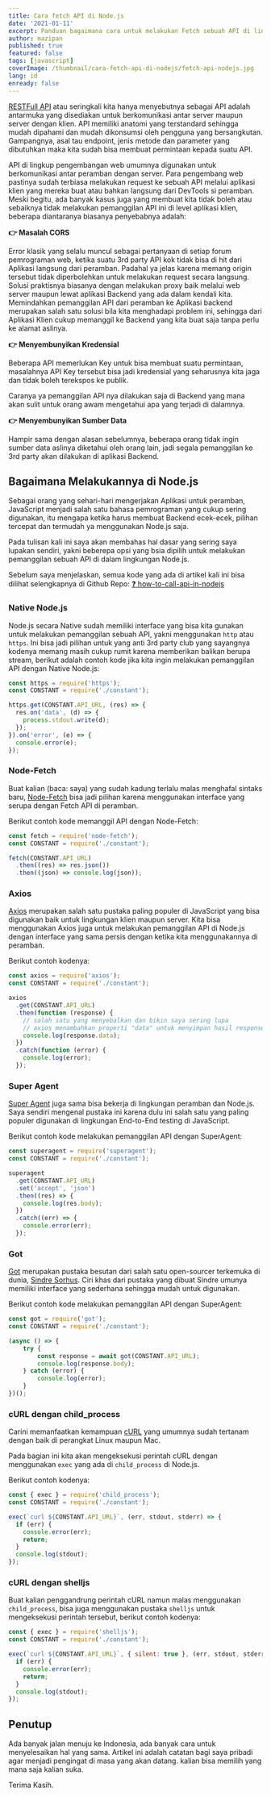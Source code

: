 ```yaml
---
title: Cara fetch API di Node.js
date: '2021-01-11'
excerpt: Panduan bagaimana cara untuk melakukan Fetch sebuah API di lingkungan Node.js
author: mazipan
published: true
featured: false
tags: [javascript]
coverImage: /thumbnail/cara-fetch-api-di-nodejs/fetch-api-nodejs.jpg
lang: id
enready: false
---
```


[RESTFull API](https://www.smashingmagazine.com/2018/01/understanding-using-rest-api/) atau seringkali kita hanya menyebutnya sebagai API adalah antarmuka yang disediakan untuk berkomunikasi antar server maupun server dengan klien. API memiliki anatomi yang terstandard sehingga mudah dipahami dan mudah dikonsumsi oleh pengguna yang bersangkutan. Gampangnya, asal tau endpoint, jenis metode dan parameter yang dibutuhkan maka kita sudah bisa membuat permintaan kepada suatu API.

API di lingkup pengembangan web umumnya digunakan untuk berkomunikasi antar peramban dengan server. Para pengembang web pastinya sudah terbiasa melakukan request ke sebuah API melalui aplikasi klien yang mereka buat atau bahkan langsung dari DevTools si peramban. Meski begitu, ada banyak kasus juga yang membuat kita tidak boleh atau sebaiknya tidak melakukan pemanggilan API ini di level aplikasi klien, beberapa diantaranya biasanya penyebabnya adalah:

**👉  Masalah CORS**

Error klasik yang selalu muncul sebagai pertanyaan di setiap forum pemrograman web, ketika suatu 3rd party API kok tidak bisa di hit dari Aplikasi langsung dari peramban. Padahal ya jelas karena memang origin tersebut tidak diperbolehkan untuk melakukan request secara langsung. Solusi praktisnya biasanya dengan melakukan proxy baik melalui web server maupun lewat aplikasi Backend yang ada dalam kendali kita. Memindahkan pemanggilan API dari peramban ke Aplikasi backend merupakan salah satu solusi bila kita menghadapi problem ini, sehingga dari Aplikasi Klien cukup memanggil ke Backend yang kita buat saja tanpa perlu ke alamat aslinya.

**👉  Menyembunyikan Kredensial**

Beberapa API memerlukan Key untuk bisa membuat suatu permintaan, masalahnya API Key tersebut bisa jadi kredensial yang seharusnya kita jaga dan tidak boleh terekspos ke publik.

Caranya ya pemanggilan API nya dilakukan saja di Backend yang mana akan sulit untuk orang awam mengetahui apa yang terjadi di dalamnya.

**👉  Menyembunyikan Sumber Data**

Hampir sama dengan alasan sebelumnya, beberapa orang tidak ingin sumber data aslinya diketahui oleh orang lain, jadi segala pemanggilan ke 3rd party akan dilakukan di aplikasi Backend.

## Bagaimana Melakukannya di Node.js

Sebagai orang yang sehari-hari mengerjakan Aplikasi untuk peramban, JavaScript menjadi salah satu bahasa pemrograman yang cukup sering digunakan, itu mengapa ketika harus membuat Backend ecek-ecek, pilihan tercepat dan termudah ya menggunakan Node.js saja.

Pada tulisan kali ini saya akan membahas hal dasar yang sering saya lupakan sendiri, yakni beberepa opsi yang bsia dipilih untuk melakukan pemanggilan sebuah API di dalam lingkungan Node.js.

Sebelum saya menjelaskan, semua kode yang ada di artikel kali ini bisa dilihat selengkapnya di Github Repo: [❓ how-to-call-api-in-nodejs](https://github.com/mazipan/how-to-call-api-in-nodejs)

### Native Node.js

Node.js secara Native sudah memiliki interface yang bisa kita gunakan untuk melakukan pemanggilan sebuah API, yakni menggunakan `http` atau `https`. Ini bisa jadi pilihan untuk yang anti 3rd party club yang sayangnya kodenya memang masih cukup rumit karena memberikan balikan berupa stream, berikut adalah contoh kode jika kita ingin melakukan pemanggilan API dengan Native Node.js:

```js
const https = require('https');
const CONSTANT = require('./constant');

https.get(CONSTANT.API_URL, (res) => {
  res.on('data', (d) => {
    process.stdout.write(d);
  });
}).on('error', (e) => {
  console.error(e);
});
```

### Node-Fetch

Buat kalian (baca: saya) yang sudah kadung terlalu malas menghafal sintaks baru, [Node-Fetch](https://www.npmjs.com/package/node-fetch) bisa jadi pilihan karena menggunakan interface yang serupa dengan Fetch API di peramban.

Berikut contoh kode memanggil API dengan Node-Fetch:

```js
const fetch = require('node-fetch');
const CONSTANT = require('./constant');

fetch(CONSTANT.API_URL)
  .then((res) => res.json())
  .then((json) => console.log(json));
```

### Axios

[Axios](https://github.com/axios/axios) merupakan salah satu pustaka paling populer di JavaScript yang bisa digunakan baik untuk lingkungan klien maupun server. Kita bisa menggunakan Axios juga untuk melakukan pemanggilan API di Node.js dengan interface yang sama persis dengan ketika kita menggunakannya di peramban.

Berikut contoh kodenya:

```js
const axios = require('axios');
const CONSTANT = require('./constant');

axios
  .get(CONSTANT.API_URL)
  .then(function (response) {
    // salah satu yang menyebalkan dan bikin saya sering lupa
    // axios menambahkan properti "data" untuk menyimpan hasil response nya
    console.log(response.data);
  })
  .catch(function (error) {
    console.log(error);
  });
```

### Super Agent

[Super Agent](https://github.com/visionmedia/superagent) juga sama bisa bekerja di lingkungan peramban dan Node.js. Saya sendiri mengenal pustaka ini karena dulu ini salah satu yang paling populer digunakan di lingkungan End-to-End testing di JavaScript.

Berikut contoh kode melakukan pemanggilan API dengan SuperAgent:

```js
const superagent = require('superagent');
const CONSTANT = require('./constant');

superagent
  .get(CONSTANT.API_URL)
  .set('accept', 'json')
  .then((res) => {
    console.log(res.body);
  })
  .catch((err) => {
    console.error(err);
  });
```

### Got

[Got](https://github.com/sindresorhus/got) merupakan pustaka besutan dari salah satu open-sourcer terkemuka di dunia, [Sindre Sorhus](https://github.com/sindresorhus). Ciri khas dari pustaka yang dibuat Sindre umunya memiliki interface yang sederhana sehingga mudah untuk digunakan.

Berikut contoh kode melakukan pemanggilan API dengan SuperAgent:

```js
const got = require('got');
const CONSTANT = require('./constant');

(async () => {
	try {
		const response = await got(CONSTANT.API_URL);
		console.log(response.body);
	} catch (error) {
		console.log(error);
	}
})();
```

### cURL dengan child_process

Carini memanfaatkan kemampuan [cURL](https://curl.se/) yang umumnya sudah tertanam dengan baik di perangkat Linux maupun Mac.

Pada bagian ini kita akan mengeksekusi perintah cURL dengan menggunakan `exec` yang ada di `child_process` di Node.js.

Berikut contoh kodenya:

```js
const { exec } = require('child_process');
const CONSTANT = require('./constant');

exec(`curl ${CONSTANT.API_URL}`, (err, stdout, stderr) => {
  if (err) {
    console.error(err);
    return;
  }
  console.log(stdout);
});
```
### cURL dengan shelljs

Buat kalian penggandrung perintah cURL namun malas menggunakan `child_process`, bisa juga menggunakan pustaka `shelljs` untuk mengeksekusi perintah tersebut, berikut contoh kodenya:

```js
const { exec } = require('shelljs');
const CONSTANT = require('./constant');

exec(`curl ${CONSTANT.API_URL}`, { silent: true }, (err, stdout, stderr) => {
  if (err) {
    console.error(err);
    return;
  }
  console.log(stdout);
});
```

## Penutup

Ada banyak jalan menuju ke Indonesia, ada banyak cara untuk menyelesaikan hal yang sama. Artikel ini adalah catatan bagi saya pribadi agar menjadi pengingat di masa yang akan datang. kalian bisa memilih yang mana saja kalian suka.

Terima Kasih.

